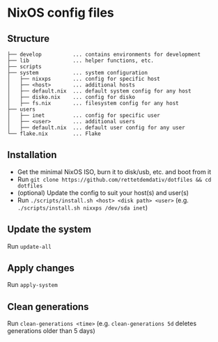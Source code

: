 # NixOS config files

## Structure

```
├── develop          ... contains environments for development
├── lib              ... helper functions, etc.
├── scripts
├── system           ... system configuration
│   ├── nixxps       ... config for specific host
│   ├── <host>       ... additional hosts
│   ├── default.nix  ... default system config for any host
│   ├── disko.nix    ... config for disko
│   ├── fs.nix       ... filesystem config for any host
├── users
│   ├── inet         ... config for specific user
│   ├── <user>       ... additional users
│   ├── default.nix  ... default user config for any user
└── flake.nix        ... Flake
```

## Installation

* Get the minimal NixOS ISO, burn it to disk/usb, etc. and boot from it
* Run `git clone https://github.com/rettetdemdativ/dotfiles && cd dotfiles`
* (optional) Update the config to suit your host(s) and user(s)
* Run `./scripts/install.sh <host> <disk path> <user>` (e.g. `./scripts/install.sh nixxps /dev/sda inet`)

## Update the system

Run `update-all`

## Apply changes

Run `apply-system`

## Clean generations

Run `clean-generations <time>` (e.g. `clean-generations 5d` deletes generations older than 5 days)
